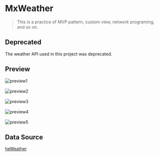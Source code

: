 # MxWeather
> This is a practice of MVP pattern, custom view, network programing, and so on.

## Deprecated
The weather API used in this project was deprecated.

## Preview
![preview1](preview1.png)
<br></br>
![preview2](preview2.png)
<br></br>
![preview3](preview3.png)
<br></br>
![preview4](preview4.png)
<br></br>
![preview5](preview5.png)

## Data Source
[heWeather](www.heweather.com)

